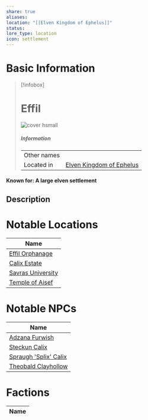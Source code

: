 ```yaml
---
share: true
aliases: 
location: "[[Elven Kingdom of Ephelus]]"
status: 
lore_type: location
icon: settlement
---
```

# Basic Information
> [!infobox]
> # Effil
> ![cover hsmall](insertimage.png)
> ##### Information
> |   |  |
> | ---- | ---- |
> | Other names | |
> | Located in | [Elven Kingdom of Ephelus](../Kingdoms/Elven%20Kingdom%20of%20Ephelus.md)|
#### Known for: A large elven settlement
## Description
# Notable Locations
| Name                                                            |
| --------------------------------------------------------------- |
| [Effil Orphanage](../Buildings/Effil%20Orphanage.md)     |
| [Calix Estate](../Buildings/Calix%20Estate.md)           |
| [Savras University](../Buildings/Savras%20University.md) |
| [Temple of Aisef](../Buildings/Temple%20of%20Aisef.md)     |

# Notable NPCs
| Name                                                    |
| ------------------------------------------------------- |
| [Adzana Furwish](../../NPCs/Adzana%20Furwish.md)              |
| [Steckun Calix](../../../Steckun%20Calix.md)                |
| [Spraugh 'Splix' Calix](../../PCs/Spraugh%20'Splix'%20Calix.md) |
| [Theobald Clayhollow](../../PCs/Theobald%20Clayhollow.md)     |

# Factions
| Name |
| ---- |

